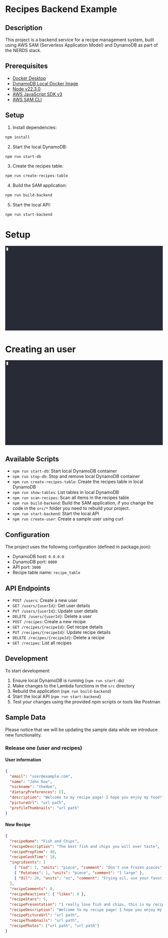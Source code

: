 # Recipes Backend Example

## Description

This project is a backend service for a recipe management system, built using AWS SAM (Serverless Application Model) and DynamoDB as part of the NERDS stack.

## Prerequisites

- [Docker Desktop](https://www.docker.com/products/docker-desktop/)
- [DynamoDB Local Docker Image](https://hub.docker.com/r/amazon/dynamodb-local)
- [Node v22.3.0](https://nodejs.org/en/blog/release/v22.3.0)
- [AWS JavaScript SDK v3](https://docs.aws.amazon.com/AWSJavaScriptSDK/v3/latest/client/dynamodb/)
- [AWS SAM CLI](https://docs.aws.amazon.com/serverless-application-model/latest/developerguide/install-sam-cli.html)

## Setup

1. Install dependencies:

```bash
npm install
```

2. Start the local DynamoDB:

```bash
npm run start-db
```

3. Create the recipes table:

```bash
npm run create-recipes-table
```

4. Build the SAM application:

```bash
npm run build-backend
```

5. Start the local API:

```bash
npm run start-backend
```

# Setup

![demo.gif](./documentation/demo.gif)

# Creating an user

![demo-api.gif](./documentation/demo-api.gif)

## Available Scripts

- `npm run start-db`: Start local DynamoDB container
- `npm run stop-db`: Stop and remove local DynamoDB container
- `npm run create-recipes-table`: Create the recipes table in local DynamoDB
- `npm run show-tables`: List tables in local DynamoDB
- `npm run scan-recipes`: Scan all items in the recipes table
- `npm run build-backend`: Build the SAM application, if you change the code in the `src/*` folder you need to rebuild your project.
- `npm run start-backend`: Start the local API
- `npm run create-user`: Create a sample user using curl

## Configuration

The project uses the following configuration (defined in package.json):

- DynamoDB host: `0.0.0.0`
- DynamoDB port: `8000`
- API port: `3000`
- Recipe table name: `recipe_table`

## API Endpoints

- `POST /users`: Create a new user
- `GET /users/{userId}`: Get user details
- `PUT /users/{userId}`: Update user details
- `DELETE /users/{userId}`: Delete a user
- `POST /recipes`: Create a new recipe
- `GET /recipes/{recipeId}`: Get recipe details
- `PUT /recipes/{recipeId}`: Update recipe details
- `DELETE /recipes/{recipeId}`: Delete a recipe
- `GET /recipes`: List all recipes

## Development

To start development:

1. Ensure local DynamoDB is running (`npm run start-db`)
2. Make changes to the Lambda functions in the `src` directory
3. Rebuild the application (`npm run build-backend`)
4. Start the local API (`npm run start-backend`)
5. Test your changes using the provided npm scripts or tools like Postman

## Sample Data

Please notice that we will be updating the sample data while we introduce new functionality.

### Release one (user and recipes)

#### User information

```json
{
  "email": "user@example.com",
  "name": "John Doe",
  "nickname": "thedoe",
  "dietaryPreferences": [],
  "description": "Welcome to my recipe page! I hope you enjoy my food!",
  "pictureUrl": "url path",
  "profileThumbnails": "url path"
}
```

#### New Recipe

```json
{
  "recipeName": "Fish and Chips",
  "recipeDescription": "The best fish and chips you will ever taste",
  "recipePrepTime": 40,
  "recipeCookTime": 10,
  "ingridients": [
    { "Cod": 1, "units": "piece", "comment": "Don't use frozen pieces" },
    { "Potatoes": 1, "units": "piece", "comment": "1 large" },
    { "Oil": 20, "units": "oz", "comment": "Frying oil, use your favorite" }
  ],
  "recipeComments": 0,
  "recipeReactions": { "likes": 0 },
  "recipeStars": 5,
  "recipePresentation": "I really love fish and chips, this is my recipe",
  "recipeDescription": "Welcome to my recipe page! I hope you enjoy my food!",
  "recipePictureUrl": "url path",
  "recipeThumbnails": "url path",
  "recipePhotos": ["url path", "url path"]
}
```
